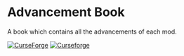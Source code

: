 # Advancement Book
A book which contains all the advancements of each mod.

[![CurseForge](http://cf.way2muchnoise.eu/full_PROJECTID_downloads.svg)](https://www.curseforge.com/minecraft/mc-mods/project-name)
[![Curseforge](http://cf.way2muchnoise.eu/versions/For%20MC_PROJECTID_all.svg)](https://www.curseforge.com/minecraft/mc-mods/project-name)